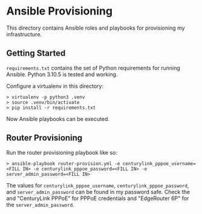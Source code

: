 Ansible Provisioning
====================

This directory contains Ansible roles and playbooks for provisioning
my infrastructure.

Getting Started
---------------

`requirements.txt` contains the set of Python requirements for running
Ansible. Python 3.10.5 is tested and working.

Configure a virtualenv in this directory:

```
> virtualenv -p python3 .venv
> source .venv/bin/activate
> pip install -r requirements.txt
```

Now Ansible playbooks can be executed.

Router Provisioning
-------------------

Run the router provisioning playbook like so:

```
> ansible-playbook router-provision.yml -e centurylink_pppoe_username=<FILL IN> -e centurylink_pppoe_password=<FILL IN> -e server_admin_password=<FILL IN>
```

The values for `centurylink_pppoe_username`, `centurylink_pppoe_password`,
and `server_admin_password` can be found in my password safe. Check the
and "CenturyLink PPPoE" for PPPoE credentials and "EdgeRouter 6P" for
the `server_admin_password`.
